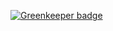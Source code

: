 

[![Greenkeeper badge](https://badges.greenkeeper.io/patkub/test-greenkeeper-lockfile-appveyor.svg)](https://greenkeeper.io/)